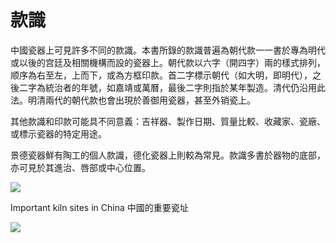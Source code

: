 # 款識  

中國瓷器上可見許多不同的款識。本書所錄的款識普遍為朝代款一一書於專為明代或以後的宫廷及相關機構而設的瓷器上。朝代款以六字（開四字）兩的樣式排列，顺序為右至左，上而下，或為方框印款。首二字標示朝代（如大明，即明代），之後二字為統治者的年號，如嘉靖或萬曆，最後二字則指於某年製造。清代仍沿用此法。明清兩代的朝代款也會出現於善御用瓷器，甚至外销瓷上。  

其他款識和印款可能具不同意義：吉祥器、製作日期、質量比較、收藏家、瓷廠、或標示瓷器的特定用途。  

景德瓷器鮮有陶工的個人款識，德化瓷器上則較為常見。款識多書於器物的底部，亦可見於其進治、唇部或中心位置。  

![](https://cdn-mineru.openxlab.org.cn/result/2025-07-27/26ec8c02-599c-4b79-9876-e092d6287e02/24268fb53ecd41005884f461df2132d1e3e2ebd4d6594659a8828836726a06bb.jpg)

Important kiln sites in China 中國的重要瓷址  

![](https://cdn-mineru.openxlab.org.cn/result/2025-07-27/26ec8c02-599c-4b79-9876-e092d6287e02/6640234bf7501ea618a451194c08322befddac990703f1aebd1e33785180e6d8.jpg)